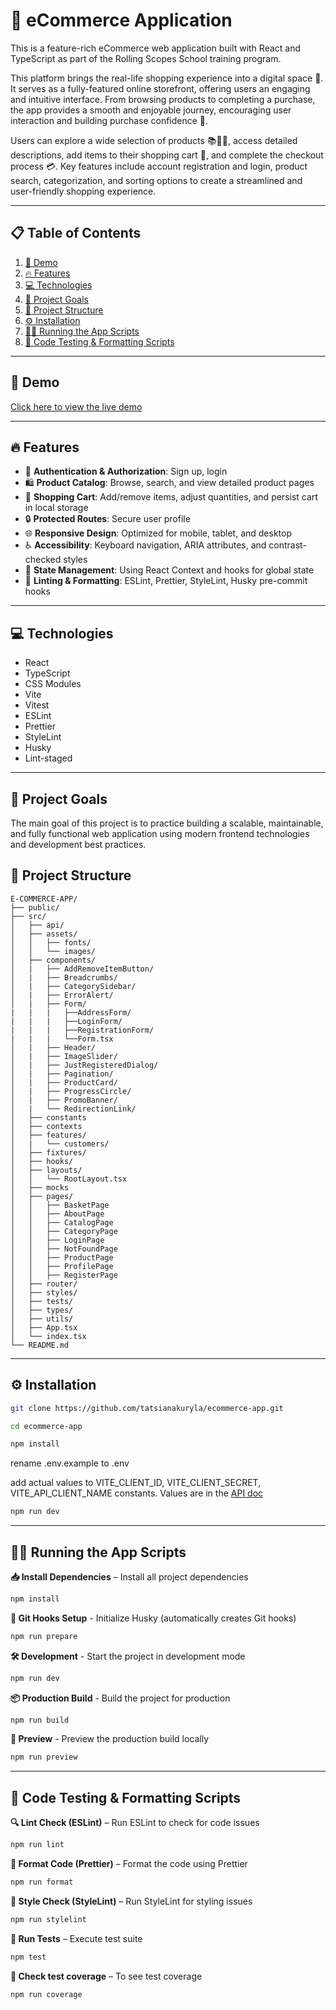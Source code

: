 # 🛒 eCommerce Application

This is a feature-rich eCommerce web application built with React and TypeScript as part of the Rolling Scopes School training program.

This platform brings the real-life shopping experience into a digital space 🏪. It serves as a fully-featured online storefront, offering users an engaging and intuitive interface. From browsing products to completing a purchase, the app provides a smooth and enjoyable journey, encouraging user interaction and building purchase confidence 🚀.

Users can explore a wide selection of products 📚👗👟, access detailed descriptions, add items to their shopping cart 🛒, and complete the checkout process 💳. Key features include account registration and login, product search, categorization, and sorting options to create a streamlined and user-friendly shopping experience.

---

## 📋 Table of Contents

1. [🚀 Demo](#-demo)
2. [🔥 Features](#-features)
3. [💻 Technologies](#-technologies)
4. [🎯 Project Goals](#-project-goals)
5. [📁 Project Structure](#-project-structure)
6. [⚙️ Installation](#️-installation)
7. [🚴‍♂️ Running the App Scripts](#️-running-the-app-scripts)
8. [📜 Code Testing & Formatting Scripts](#-code-testing--formatting-scripts)

---

## 🚀 Demo

[Click here to view the live demo](https://astounding-truffle-8b1298.netlify.app)

---

## 🔥 Features

- 📝 **Authentication & Authorization**: Sign up, login
- 🛍 **Product Catalog**: Browse, search, and view detailed product pages
- 🛒 **Shopping Cart**: Add/remove items, adjust quantities, and persist cart in local storage
- 🔒 **Protected Routes**: Secure user profile
- 🌐 **Responsive Design**: Optimized for mobile, tablet, and desktop
- ♿ **Accessibility**: Keyboard navigation, ARIA attributes, and contrast-checked styles
- 🔄 **State Management**: Using React Context and hooks for global state
- 🔧 **Linting & Formatting**: ESLint, Prettier, StyleLint, Husky pre-commit hooks

---

## 💻 Technologies

- React
- TypeScript
- CSS Modules
- Vite
- Vitest
- ESLint
- Prettier
- StyleLint
- Husky
- Lint-staged

---

## 🎯 Project Goals

The main goal of this project is to practice building a scalable, maintainable, and fully functional web application using modern frontend technologies and development best practices.

## 📁 Project Structure

```text
E-COMMERCE-APP/
├── public/
├── src/
│   ├── api/
│   ├── assets/
│   │   ├── fonts/
│   │   └── images/
│   ├── components/
│   |   ├── AddRemoveItemButton/
│   |   ├── Breadcrumbs/
│   |   ├── CategorySidebar/
│   |   ├── ErrorAlert/
│   |   ├── Form/
|   |   |   ├──AddressForm/
|   |   |   ├──LoginForm/
|   |   |   ├──RegistrationForm/
|   |   |   └──Form.tsx
│   |   ├── Header/
│   |   ├── ImageSlider/
│   |   ├── JustRegisteredDialog/
│   |   ├── Pagination/
│   |   ├── ProductCard/
│   |   ├── ProgressCircle/
│   |   ├── PromoBanner/
│   |   └── RedirectionLink/
│   ├── constants
│   ├── contexts
│   ├── features/
│   |   └── customers/
│   ├── fixtures/
│   ├── hooks/
│   ├── layouts/
│   │   └── RootLayout.tsx
│   ├── mocks
│   ├── pages/
│   │   ├── BasketPage
│   │   ├── AboutPage
│   │   ├── CatalogPage
│   │   ├── CategoryPage
│   │   ├── LoginPage
│   │   ├── NotFoundPage
│   │   ├── ProductPage
│   │   ├── ProfilePage
│   │   ├── RegisterPage
│   ├── router/
│   ├── styles/
│   ├── tests/
│   ├── types/
│   ├── utils/
│   ├── App.tsx
│   └── index.tsx
└── README.md
```

---

## ⚙️ Installation

```bash
git clone https://github.com/tatsianakuryla/ecommerce-app.git
```

```bash
cd ecommerce-app
```

```bash
npm install
```

rename .env.example to .env

add actual values to
VITE_CLIENT_ID, VITE_CLIENT_SECRET, VITE_API_CLIENT_NAME constants.
Values are in the [API doc](https://docs.google.com/document/d/1yTAIGZu7cwOU8YcoheYfykwRaLIkq3HAkz0m4Izi3OQ/edit?tab=t.0)

```bash
npm run dev
```

---

## 🚴‍♂️ Running the App Scripts

**📥 Install Dependencies** – Install all project dependencies

```bash
npm install
```

**🐶 Git Hooks Setup** - Initialize Husky (automatically creates Git hooks)

```bash
npm run prepare
```

**🛠 Development** - Start the project in development mode

```bash
npm run dev
```

**📦 Production Build** - Build the project for production

```bash
npm run build
```

**👀 Preview** - Preview the production build locally

```bash
npm run preview
```

---

## 📜 Code Testing & Formatting Scripts

**🔍 Lint Check (ESLint)** – Run ESLint to check for code issues

```bash
npm run lint
```

**🎨 Format Code (Prettier)** – Format the code using Prettier

```bash
npm run format
```

**🧪 Style Check (StyleLint)** – Run StyleLint for styling issues

```bash
npm run stylelint
```

**🧫 Run Tests** – Execute test suite

```bash
npm test
```

**🧫 Check test coverage** – To see test coverage

```bash
npm run coverage
```

